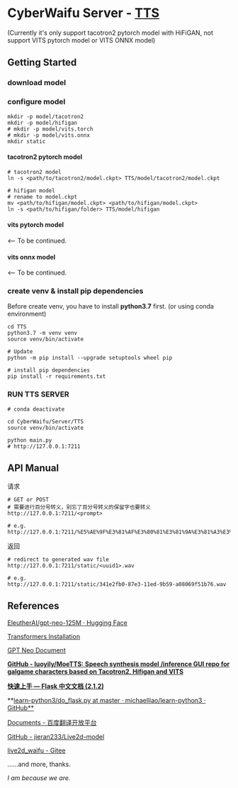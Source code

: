 # CyberWaifu Server - <u>TTS</u>

(Currently it's only support tacotron2 pytorch model with HiFiGAN, not support VITS pytorch model or VITS ONNX model)

## Getting Started

### download model

### configure model

```shell
mkdir -p model/tacotron2
mkdir -p model/hifigan
# mkdir -p model/vits.torch
# mkdir -p model/vits.onnx
mkdir static
```

#### tacotron2 pytorch model

```shell
# tacotron2 model
ln -s <path/to/tacotron2/model.ckpt> TTS/model/tacotron2/model.ckpt

# hifigan model
# rename to model.ckpt
mv <path/to/hifigan/model.ckpt> <path/to/hifigan/model.ckpt>
ln -s <path/to/hifigan/folder> TTS/model/hifigan
```

#### vits pytorch model

<-- To be continued.

#### vits onnx model

<-- To be continued.

### create venv & install pip dependencies

Before create venv, you have to install **python3.7** first. (or using conda environment)

```shell
cd TTS
python3.7 -m venv venv
source venv/bin/activate

# Update
python -m pip install --upgrade setuptools wheel pip

# install pip dependencies
pip install -r requirements.txt
```

### RUN TTS SERVER

```shell
# conda deactivate

cd CyberWaifu/Server/TTS
source venv/bin/activate

python main.py
# http://127.0.0.1:7211
```

## API Manual

请求

```
# GET or POST
# 需要进行百分号转义，别忘了百分号转义的保留字也要转义
http://127.0.0.1:7211/<prompt>

# e.g.
http://127.0.0.1:7211/%E5%AE%9F%E3%81%AF%E3%80%81%E3%81%9A%E3%81%A3%E3%81%A8%E5%A5%BD%E3%81%8D%E3%81%A0%E3%81%A3%E3%81%9F
```

返回

```
# redirect to generated wav file
http://127.0.0.1:7211/static/<uuid1>.wav

# e.g.
http://127.0.0.1:7211/static/341e2fb0-87e3-11ed-9b59-a08069f51b76.wav
```

## References

[EleutherAI/gpt-neo-125M · Hugging Face](https://huggingface.co/EleutherAI/gpt-neo-125M)

[Transformers Installation](https://huggingface.co/docs/transformers/installation)

[GPT Neo Document](https://huggingface.co/docs/transformers/model_doc/gpt_neo)

**[GitHub - luoyily/MoeTTS: Speech synthesis model /inference GUI repo for galgame characters based on Tacotron2, Hifigan and VITS](https://github.com/luoyily/MoeTTS)**

**[快速上手 &#8212; Flask 中文文档 (2.1.2)](https://dormousehole.readthedocs.io/en/2.1.2/quickstart.html)**

**[learn-python3/do_flask.py at master · michaelliao/learn-python3 · GitHub**](https://github.com/michaelliao/learn-python3/blob/master/samples/web/do_flask.py)

[Documents - 百度翻译开放平台](https://api.fanyi.baidu.com/doc/21)

[GitHub - jieran233/Live2d-model](https://github.com/jieran233/Live2d-model)

[live2d_waifu - Gitee](https://gitee.com/jieran233/live2d_waifu)

......and more, thanks.

*I am because we are.*
